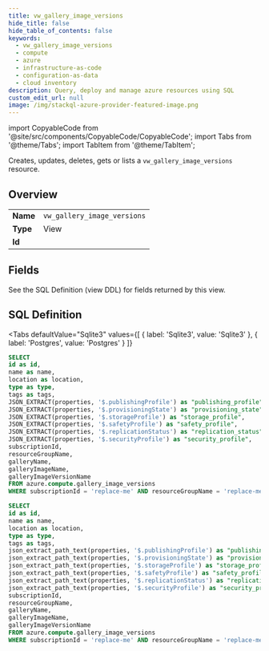 ```yaml
--- 
title: vw_gallery_image_versions
hide_title: false
hide_table_of_contents: false
keywords:
  - vw_gallery_image_versions
  - compute
  - azure
  - infrastructure-as-code
  - configuration-as-data
  - cloud inventory
description: Query, deploy and manage azure resources using SQL
custom_edit_url: null
image: /img/stackql-azure-provider-featured-image.png
---
```


import CopyableCode from '@site/src/components/CopyableCode/CopyableCode';
import Tabs from '@theme/Tabs';
import TabItem from '@theme/TabItem';

Creates, updates, deletes, gets or lists a <code>vw_gallery_image_versions</code> resource.

## Overview
<table><tbody>
<tr><td><b>Name</b></td><td><code>vw_gallery_image_versions</code></td></tr>
<tr><td><b>Type</b></td><td>View</td></tr>
<tr><td><b>Id</b></td><td><CopyableCode code="azure.compute.vw_gallery_image_versions" /></td></tr>
</tbody></table>

## Fields

See the SQL Definition (view DDL) for fields returned by this view.

## SQL Definition

<Tabs
defaultValue="Sqlite3"
values={[
{ label: 'Sqlite3', value: 'Sqlite3' },
{ label: 'Postgres', value: 'Postgres' }
]}
>
<TabItem value="Sqlite3">

```sql
SELECT
id as id,
name as name,
location as location,
type as type,
tags as tags,
JSON_EXTRACT(properties, '$.publishingProfile') as "publishing_profile",
JSON_EXTRACT(properties, '$.provisioningState') as "provisioning_state",
JSON_EXTRACT(properties, '$.storageProfile') as "storage_profile",
JSON_EXTRACT(properties, '$.safetyProfile') as "safety_profile",
JSON_EXTRACT(properties, '$.replicationStatus') as "replication_status",
JSON_EXTRACT(properties, '$.securityProfile') as "security_profile",
subscriptionId,
resourceGroupName,
galleryName,
galleryImageName,
galleryImageVersionName
FROM azure.compute.gallery_image_versions
WHERE subscriptionId = 'replace-me' AND resourceGroupName = 'replace-me' AND galleryName = 'replace-me' AND galleryImageName = 'replace-me';
```

</TabItem>
<TabItem value="Postgres">

```sql
SELECT
id as id,
name as name,
location as location,
type as type,
tags as tags,
json_extract_path_text(properties, '$.publishingProfile') as "publishing_profile",
json_extract_path_text(properties, '$.provisioningState') as "provisioning_state",
json_extract_path_text(properties, '$.storageProfile') as "storage_profile",
json_extract_path_text(properties, '$.safetyProfile') as "safety_profile",
json_extract_path_text(properties, '$.replicationStatus') as "replication_status",
json_extract_path_text(properties, '$.securityProfile') as "security_profile",
subscriptionId,
resourceGroupName,
galleryName,
galleryImageName,
galleryImageVersionName
FROM azure.compute.gallery_image_versions
WHERE subscriptionId = 'replace-me' AND resourceGroupName = 'replace-me' AND galleryName = 'replace-me' AND galleryImageName = 'replace-me';
```

</TabItem>
</Tabs>
